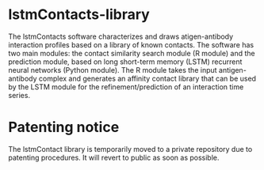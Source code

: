 # lstmContacts-library

The lstmContacts software characterizes and draws atigen-antibody interaction profiles based on a library of known contacts. The software has two main modules: the contact similarity search module (R module) and the prediction module, based on long short-term memory (LSTM) recurrent neural networks (Python module). The R module takes the input antigen-antibody complex and generates an affinity contact library that can be used by the LSTM module for the refinement/prediction of an interaction time series.

# Patenting notice

The lstmContact library is temporarily moved to a private repository due to patenting procedures. It will revert to public as soon as possible.
